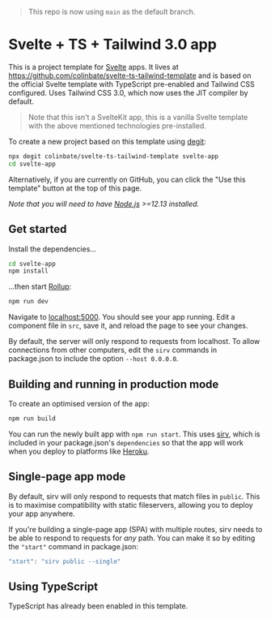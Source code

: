 > This repo is now using `main` as the default branch.
# Svelte + TS + Tailwind 3.0 app

This is a project template for [Svelte](https://svelte.dev) apps. It lives at https://github.com/colinbate/svelte-ts-tailwind-template and is based on the official Svelte template with TypeScript pre-enabled and Tailwind CSS configured. Uses Tailwind CSS 3.0, which now uses
the JIT compiler by default.

> Note that this isn't a SvelteKit app, this is a vanilla Svelte template with the above mentioned technologies pre-installed.

To create a new project based on this template using [degit](https://github.com/Rich-Harris/degit):

```bash
npx degit colinbate/svelte-ts-tailwind-template svelte-app
cd svelte-app
```

Alternatively, if you are currently on GitHub, you can click the "Use this template" button at the top of this page.

*Note that you will need to have [Node.js](https://nodejs.org) >=12.13 installed.*

## Get started

Install the dependencies...

```bash
cd svelte-app
npm install
```

...then start [Rollup](https://rollupjs.org):

```bash
npm run dev
```

Navigate to [localhost:5000](http://localhost:5000). You should see your app running. Edit a component file in `src`, save it, and reload the page to see your changes.

By default, the server will only respond to requests from localhost. To allow connections from other computers, edit the `sirv` commands in package.json to include the option `--host 0.0.0.0`.


## Building and running in production mode

To create an optimised version of the app:

```bash
npm run build
```

You can run the newly built app with `npm run start`. This uses [sirv](https://github.com/lukeed/sirv), which is included in your package.json's `dependencies` so that the app will work when you deploy to platforms like [Heroku](https://heroku.com).


## Single-page app mode

By default, sirv will only respond to requests that match files in `public`. This is to maximise compatibility with static fileservers, allowing you to deploy your app anywhere.

If you're building a single-page app (SPA) with multiple routes, sirv needs to be able to respond to requests for *any* path. You can make it so by editing the `"start"` command in package.json:

```js
"start": "sirv public --single"
```

## Using TypeScript

TypeScript has already been enabled in this template.

